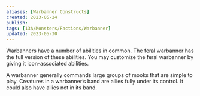 ```yaml
---
aliases: [Warbanner Constructs]
created: 2023-05-24
publish: 
tags: [13A/Monsters/Factions/Warbanner]
updated: 2023-05-30
---
```


Warbanners have a number of abilities in common. The feral warbanner has the full version of these abilities. You may customize the feral warbanner by giving it icon-associated abilities.

A warbanner generally commands large groups of mooks that are simple to play. Creatures in a warbanner’s band are allies fully under its control. It could also have allies not in its band.